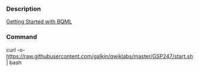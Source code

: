 ### Description

[Getting Started with BQML](https://www.qwiklabs.com/catalog?keywords=Getting%20Started%20with%20BQML)

### Command
curl -o- https://raw.githubusercontent.com/galkin/qwiklabs/master/GSP247/start.sh | bash